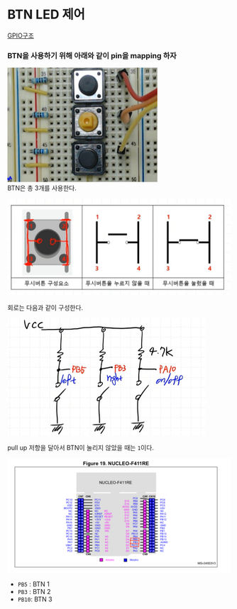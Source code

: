 # BTN LED 제어

[GPIO구조](./GPIO.md)

### BTN을 사용하기 위해 아래와 같이 pin을 mapping 하자

![](image-1.png)  
BTN은 총 3개를 사용한다.


![](image-2.png)

회로는 다음과 같이 구성한다.  

![](image-3.png)  

pull up 저항을 달아서 BTN이 눌리지 않았을 때는 `1`이다.


![](<스크린샷 2025-06-29 14-26-40.png>)

- `PB5` : BTN 1
- `PB3` : BTN 2
- `PB10`: BTN 3


